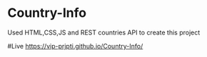 # Country-Info
Used HTML,CSS,JS and REST countries API to create this project

#Live
https://vip-prjpti.github.io/Country-Info/
